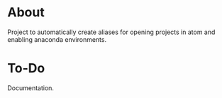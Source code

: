# About
Project to automatically create aliases for opening projects in atom and enabling anaconda environments.

# To-Do
Documentation.
